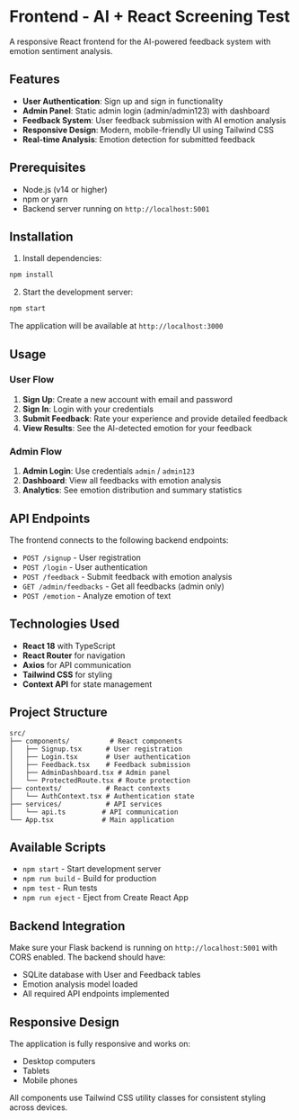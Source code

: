 # Frontend - AI + React Screening Test

A responsive React frontend for the AI-powered feedback system with emotion sentiment analysis.

## Features

- **User Authentication**: Sign up and sign in functionality
- **Admin Panel**: Static admin login (admin/admin123) with dashboard
- **Feedback System**: User feedback submission with AI emotion analysis
- **Responsive Design**: Modern, mobile-friendly UI using Tailwind CSS
- **Real-time Analysis**: Emotion detection for submitted feedback

## Prerequisites

- Node.js (v14 or higher)
- npm or yarn
- Backend server running on `http://localhost:5001`

## Installation

1. Install dependencies:
```bash
npm install
```

2. Start the development server:
```bash
npm start
```

The application will be available at `http://localhost:3000`

## Usage

### User Flow
1. **Sign Up**: Create a new account with email and password
2. **Sign In**: Login with your credentials
3. **Submit Feedback**: Rate your experience and provide detailed feedback
4. **View Results**: See the AI-detected emotion for your feedback

### Admin Flow
1. **Admin Login**: Use credentials `admin` / `admin123`
2. **Dashboard**: View all feedbacks with emotion analysis
3. **Analytics**: See emotion distribution and summary statistics

## API Endpoints

The frontend connects to the following backend endpoints:
- `POST /signup` - User registration
- `POST /login` - User authentication
- `POST /feedback` - Submit feedback with emotion analysis
- `GET /admin/feedbacks` - Get all feedbacks (admin only)
- `POST /emotion` - Analyze emotion of text

## Technologies Used

- **React 18** with TypeScript
- **React Router** for navigation
- **Axios** for API communication
- **Tailwind CSS** for styling
- **Context API** for state management

## Project Structure

```
src/
├── components/          # React components
│   ├── Signup.tsx      # User registration
│   ├── Login.tsx       # User authentication
│   ├── Feedback.tsx    # Feedback submission
│   ├── AdminDashboard.tsx # Admin panel
│   └── ProtectedRoute.tsx # Route protection
├── contexts/           # React contexts
│   └── AuthContext.tsx # Authentication state
├── services/           # API services
│   └── api.ts         # API communication
└── App.tsx            # Main application
```

## Available Scripts

- `npm start` - Start development server
- `npm run build` - Build for production
- `npm test` - Run tests
- `npm run eject` - Eject from Create React App

## Backend Integration

Make sure your Flask backend is running on `http://localhost:5001` with CORS enabled. The backend should have:

- SQLite database with User and Feedback tables
- Emotion analysis model loaded
- All required API endpoints implemented

## Responsive Design

The application is fully responsive and works on:
- Desktop computers
- Tablets
- Mobile phones

All components use Tailwind CSS utility classes for consistent styling across devices.
